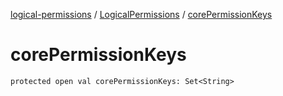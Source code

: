 [logical-permissions](../index.md) / [LogicalPermissions](index.md) / [corePermissionKeys](.)

# corePermissionKeys

`protected open val corePermissionKeys: Set<String>`